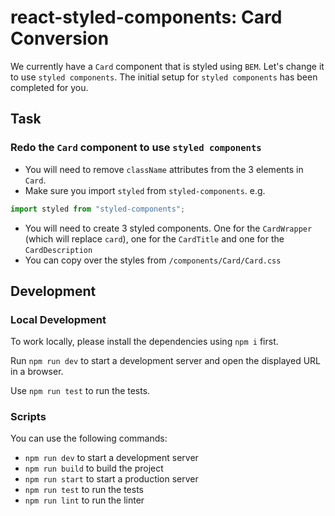 # react-styled-components: Card Conversion

We currently have a `Card` component that is styled using `BEM`. Let's change it to use `styled components`. The initial setup for `styled components` has been completed for you.

## Task

### Redo the `Card` component to use `styled components`

- You will need to remove `className` attributes from the 3 elements in `Card`.
- Make sure you import `styled` from `styled-components`. e.g.

```js
import styled from "styled-components";
```

- You will need to create 3 styled components. One for the `CardWrapper` (which will replace `card`), one for the `CardTitle` and one for the `CardDescription`
- You can copy over the styles from `/components/Card/Card.css`

## Development

### Local Development

To work locally, please install the dependencies using `npm i` first.

Run `npm run dev` to start a development server and open the displayed URL in a browser.

Use `npm run test` to run the tests.

### Scripts

You can use the following commands:

- `npm run dev` to start a development server
- `npm run build` to build the project
- `npm run start` to start a production server
- `npm run test` to run the tests
- `npm run lint` to run the linter
